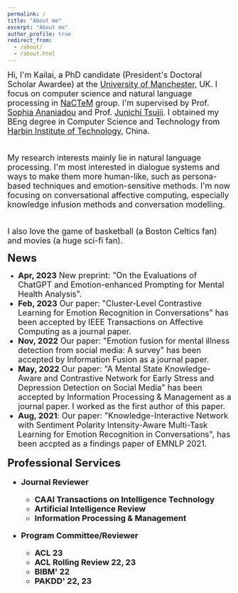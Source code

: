 ```yaml
---
permalink: /
title: "About me"
excerpt: "About me"
author_profile: true
redirect_from: 
  - /about/
  - /about.html
---
```


<font size=4>Hi, I'm Kailai, a PhD candidate (President's Doctoral Scholar Awardee) at the <a href="https://www.manchester.ac.uk/">University of Manchester</a>, UK. I focus on computer science and natural language processing in <a href="http://nactem.ac.uk/">NaCTeM</a> group. I'm supervised by Prof. <a href="https://www.research.manchester.ac.uk/portal/sophia.ananiadou.html">Sophia Ananiadou</a> and Prof. <a href="http://www.nactem.ac.uk/profile.php?member=jtsujii">Junichi Tsujii</a>. I obtained my BEng degree in Computer Science and Technology from <a href="http://en.hit.edu.cn/">Harbin Institute of Technology</a>, China.<br/><br/>

My research interests mainly lie in natural language processing. I'm most interested in dialogue systems and ways to make them more human-like, such as persona-based techniques and emotion-sensitive methods. I'm now focusing on conversational affective computing, especially knowledge infusion methods and conversation modelling.<br/><br/>

I also love the game of basketball (a Boston Celtics fan) and movies (a huge sci-fi fan).</font><br/>

<b><font size=5>News</font></b>

* <font size=4><b>Apr, 2023</b> New preprint: "On the Evaluations of ChatGPT and Emotion-enhanced Prompting for Mental Health Analysis".
* <font size=4><b>Feb, 2023</b> Our paper: "Cluster-Level Contrastive Learning for Emotion Recognition in Conversations" has been accepted by IEEE Transactions on Affective Computing as a journal paper.
* <font size=4><b>Nov, 2022</b> Our paper: "Emotion fusion for mental illness detection from social media: A survey" has been accepted by Information Fusion as a journal paper.
* <font size=4><b>May, 2022</b> Our paper: "A Mental State Knowledge-Aware and Contrastive Network for Early Stress and Depression Detection 
  on Social Media" has been accepted by Information Processing & Management as a journal paper. I worked as the first author of this paper.</font>
* <font size=4><b>Aug, 2021</b>: Our paper: "Knowledge-Interactive Network with Sentiment Polarity Intensity-Aware Multi-Task 
  Learning for Emotion Recognition in Conversations", has been accpted as a findings paper of EMNLP 2021.</font>
 
<b><font size=5>Professional Services</font>

* <b><font size=4>Journal Reviewer</font>
  * CAAI Transactions on Intelligence Technology
  * Artificial Intelligence Review
  * Information Processing & Management

* <b><font size=4>Program Committee/Reviewer</font>
  * ACL 23
  * ACL Rolling Review 22, 23
  * BIBM' 22
  * PAKDD' 22, 23
